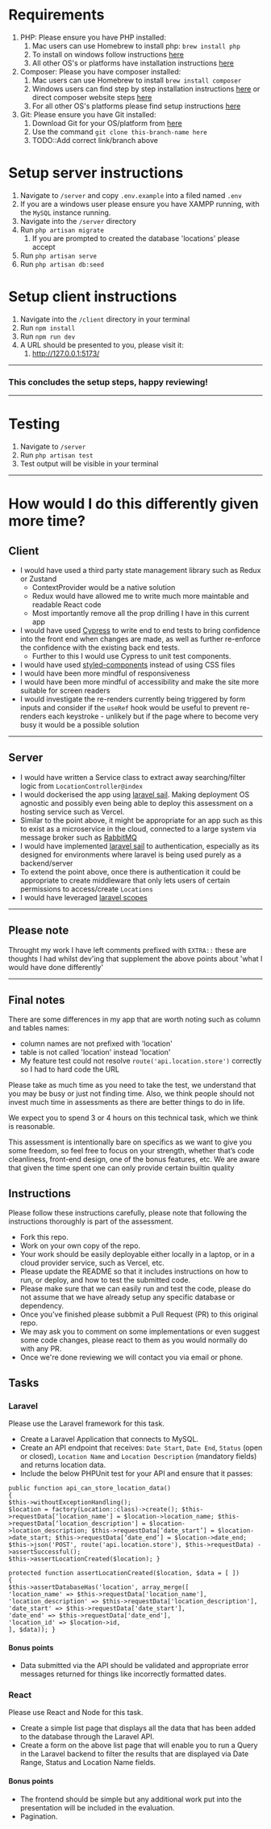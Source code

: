 # Requirements
1. PHP: Please ensure you have PHP installed:
    1. Mac users can use Homebrew to install php: `brew install php`
    2. To install on windows follow instructions [here](https://www.php.net/manual/en/install.windows.php) 
    3. All other OS's or platforms have installation instructions [here](https://www.php.net/manual/en/install.php) 
2. Composer: Please you have composer installed:
    1. Mac users can use Homebrew to install `brew install composer`
    2. Windows users can find step by step installation instructions [here](https://www.geeksforgeeks.org/how-to-install-php-composer-on-windows/) or direct composer website steps [here](https://getcomposer.org/doc/00-intro.md#installation-windows)
    3. For all other OS's platforms please find setup instructions [here](https://getcomposer.org/doc/00-intro.md) 
3. Git: Please ensure you have Git installed:
    1. Download Git for your OS/platform from [here](https://git-scm.com/downloads)
    2. Use the command `git clone this-branch-name here`
    3. TODO::Add correct link/branch above

# Setup server instructions
1. Navigate to `/server` and copy `.env.example` into a filed named `.env`
2. If you are a windows user please ensure you have XAMPP running, with the `MySQL` instance running.
3. Navigate into the `/server` directory
4. Run `php artisan migrate`
    1. If you are prompted to created the database 'locations' please accept
5. Run `php artisan serve`
6. Run `php artisan db:seed`

# Setup client instructions
1. Navigate into the `/client` directory in your terminal
2. Run `npm install`
3. Run `npm run dev`
4. A URL should be presented to you, please visit it:
    1. http://127.0.0.1:5173/

---

### This concludes the setup steps, happy reviewing!

---

# Testing 
1. Navigate to `/server`
2. Run `php artisan test`
3. Test output will be visible in your terminal

---

# How would I do this differently given more time?

## Client
- I would have used a third party state management library such as Redux or Zustand
  - ContextProvider would be a native solution
  - Redux would have allowed me to write much more maintable and readable React code
  - Most importantly remove all the prop drilling I have in this current app
- I would have used [Cypress](https://www.cypress.io/) to write end to end tests to bring confidence into the front end when changes are made, as well as further re-enforce the confidence with the existing back end tests.
  - Further to this I would use Cypress to unit test components.
- I would have used [styled-components](https://styled-components.com/) instead of using CSS files
- I would have been more mindful of responsiveness
- I would have been more mindful of accessibility and make the site more suitable for screen readers
- I would investigate the re-renders currently being triggered by form inputs and consider if the `useRef` hook would be useful to prevent re-renders each keystroke - unlikely but if the page where to become very busy it would be a possible solution

---

## Server
- I would have written a Service class to extract away searching/filter logic from `LocationController@index`
- I would dockerised the app using [laravel sail](https://laravel.com/docs/10.x/sail). Making deployment OS agnostic and possibly even being able to deploy this assessment on a hosting service such as Vercel.
- Similar to the point above, it might be appropriate for an app such as this to exist as a microservice in the cloud, connected to a large system via message broker such as [RabbitMQ](https://www.rabbitmq.com/)
- I would have implemented [laravel sail](https://laravel.com/docs/10.x/sanctum) to authentication, especially as its designed for environments where laravel is being used purely as a backend/server
- To extend the point above, once there is authentication it could be appropriate to create middleware that only lets users of certain permissions to access/create `Locations`
- I would have leveraged [laravel scopes](https://laravel.com/docs/10.x/eloquent#local-scopes) 

---

## Please note
Throught my work I have left comments prefixed with `EXTRA::` these are thoughts I had whilst dev'ing that supplement the above points about 'what I would have done differently'

---

## Final notes
There are some differences in my app that are worth noting such as column and tables names:
- column names are not prefixed with 'location'
- table is not called 'location' instead 'location'
- My feature test could not resolve `route('api.location.store')` correctly so I had to hard code the URL


Please take as much time as you need to take the test, we understand that you may be busy or just not finding time. Also, we think people should not invest much time in assessments as there are better things to do in life.

We expect you to spend 3 or 4 hours on this technical task, which we think is reasonable.

This assessment is intentionally bare on specifics as we want to give you some freedom, so feel free to focus on your strength, whether that’s code cleanliness, front-end design, one of the bonus features, etc. We are aware that given the time spent one can only provide certain builtin quality

## Instructions

Please follow these instructions carefully, please note that following the instructions thoroughly is part of the assessment.

- Fork this repo.
- Work on your own copy of the repo.
- Your work should be easily deployable either locally in a laptop, or in a cloud provider service, such as Vercel, etc.
- Please update the README so that it includes instructions on how to run, or deploy, and how to test the submitted code.
- Please make sure that we can easily run and test the code, please do not assume that we have already setup any specific database or dependency.
- Once you've finished please subbmit a Pull Request (PR) to this original repo.
- We may ask you to comment on some implementations or even suggest some code changes, please react to them as you would normally do with any PR.
- Once we're done reviewing we will contact you via email or phone.

## Tasks

### Laravel

Please use the Laravel framework for this task.

- Create a Laravel Application that connects to MySQL.
- Create an API endpoint that receives: `Date Start`, `Date End`, `Status` (open or closed), `Location Name` and `Location Description` (mandatory fields) and returns location data.
- Include the below PHPUnit test for your API and ensure that it passes:
```
public function api_can_store_location_data()
{
$this->withoutExceptionHandling();
$location = factory(Location::class)->create(); $this->requestData[‘location_name'] = $location->location_name; $this->requestData[‘location_description'] = $location->location_description; $this->requestData[‘date_start’] = $location->date_start; $this->requestData[‘date_end’] = $location->date_end;
$this->json('POST', route('api.location.store'), $this->requestData) ->assertSuccessful();
$this->assertLocationCreated($location); }
```
```
protected function assertLocationCreated($location, $data = [ ])
{
$this->assertDatabaseHas('location', array_merge([
'location_name' => $this->requestData['location_name'], 'location_description' => $this->requestData['location_description'], 'date_start' => $this->requestData['date_start'],
'date_end' => $this->requestData['date_end'],
'location_id' => $location->id,
], $data)); }
```

#### Bonus points

- Data submitted via the API should be validated and appropriate error messages returned for things like incorrectly formatted dates.

### React

Please use React and Node for this task.

- Create a simple list page that displays all the data that has been added to the database through the Laravel API.
- Create a form on the above list page that will enable you to run a Query in the Laravel backend to filter the results that are displayed via Date Range, Status and Location Name fields.

#### Bonus points

- The frontend should be simple but any additional work put into the presentation will be included in the evaluation.
- Pagination.
